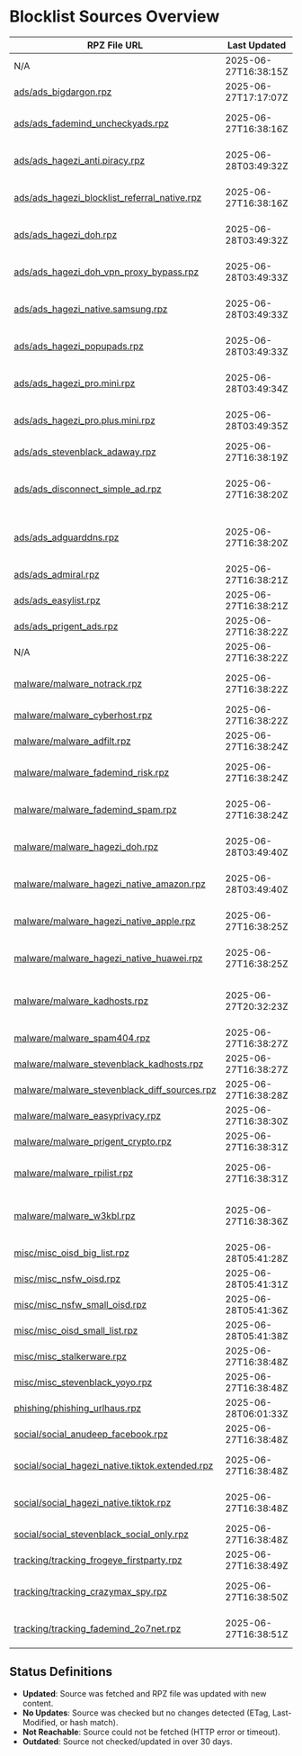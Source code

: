 # Blocklist Sources Overview

| RPZ File URL | Last Updated | Category | Entries | Size | License | File Path | Status |
|--------------|--------------|----------|---------|----------|---------|-----------|--------|
| N/A | 2025-06-27T16:38:15Z | ads | 42348 | 2.7 MB | Unknown | N/A | No Updates |
| [ads/ads_bigdargon.rpz](https://raw.githubusercontent.com/twitOne/RPZ-Blocklists/main/ads/ads_bigdargon.rpz) | 2025-06-27T17:17:07Z | ads | 18788 | 1.0 MB | [MIT License (https://github.com/bigdargon/hostsVN/blob/master/LICENSE)](MIT License (https://github.com/bigdargon/hostsVN/blob/master/LICENSE)) | ads/ads_bigdargon.rpz | No Updates |
| [ads/ads_fademind_uncheckyads.rpz](https://raw.githubusercontent.com/twitOne/RPZ-Blocklists/main/ads/ads_fademind_uncheckyads.rpz) | 2025-06-27T16:38:16Z | ads | 9 | 1.2 KB | [MIT License (https://github.com/FadeMind/hosts.extras/blob/master/LICENSE)](MIT License (https://github.com/FadeMind/hosts.extras/blob/master/LICENSE)) | ads/ads_fademind_uncheckyads.rpz | No Updates |
| [ads/ads_hagezi_anti.piracy.rpz](https://raw.githubusercontent.com/twitOne/RPZ-Blocklists/main/ads/ads_hagezi_anti.piracy.rpz) | 2025-06-28T03:49:32Z | ads | 10041 | 478.2 KB | [GNU GPL v3.0 (https://github.com/hagezi/dns-blocklists/blob/main/LICENSE)](GNU GPL v3.0 (https://github.com/hagezi/dns-blocklists/blob/main/LICENSE)) | ads/ads_hagezi_anti.piracy.rpz | No Updates |
| [ads/ads_hagezi_blocklist_referral_native.rpz](https://raw.githubusercontent.com/twitOne/RPZ-Blocklists/main/ads/ads_hagezi_blocklist_referral_native.rpz) | 2025-06-27T16:38:16Z | ads | 1714 | 94.7 KB | [GNU GPL v3.0 (https://github.com/hagezi/dns-blocklists/blob/main/LICENSE)](GNU GPL v3.0 (https://github.com/hagezi/dns-blocklists/blob/main/LICENSE)) | ads/ads_hagezi_blocklist_referral_native.rpz | No Updates |
| [ads/ads_hagezi_doh.rpz](https://raw.githubusercontent.com/twitOne/RPZ-Blocklists/main/ads/ads_hagezi_doh.rpz) | 2025-06-28T03:49:32Z | ads | 1443 | 75.5 KB | [GNU GPL v3.0 (https://github.com/hagezi/dns-blocklists/blob/main/LICENSE)](GNU GPL v3.0 (https://github.com/hagezi/dns-blocklists/blob/main/LICENSE)) | ads/ads_hagezi_doh.rpz | No Updates |
| [ads/ads_hagezi_doh_vpn_proxy_bypass.rpz](https://raw.githubusercontent.com/twitOne/RPZ-Blocklists/main/ads/ads_hagezi_doh_vpn_proxy_bypass.rpz) | 2025-06-28T03:49:33Z | ads | 4826 | 256.2 KB | [GNU GPL v3.0 (https://github.com/hagezi/dns-blocklists/blob/main/LICENSE)](GNU GPL v3.0 (https://github.com/hagezi/dns-blocklists/blob/main/LICENSE)) | ads/ads_hagezi_doh_vpn_proxy_bypass.rpz | No Updates |
| [ads/ads_hagezi_native.samsung.rpz](https://raw.githubusercontent.com/twitOne/RPZ-Blocklists/main/ads/ads_hagezi_native.samsung.rpz) | 2025-06-28T03:49:33Z | ads | 195 | 15.0 KB | [GNU GPL v3.0 (https://github.com/hagezi/dns-blocklists/blob/main/LICENSE)](GNU GPL v3.0 (https://github.com/hagezi/dns-blocklists/blob/main/LICENSE)) | ads/ads_hagezi_native.samsung.rpz | No Updates |
| [ads/ads_hagezi_popupads.rpz](https://raw.githubusercontent.com/twitOne/RPZ-Blocklists/main/ads/ads_hagezi_popupads.rpz) | 2025-06-28T03:49:33Z | ads | 103056 | 5.2 MB | [GNU GPL v3.0 (https://github.com/hagezi/dns-blocklists/blob/main/LICENSE)](GNU GPL v3.0 (https://github.com/hagezi/dns-blocklists/blob/main/LICENSE)) | ads/ads_hagezi_popupads.rpz | No Updates |
| [ads/ads_hagezi_pro.mini.rpz](https://raw.githubusercontent.com/twitOne/RPZ-Blocklists/main/ads/ads_hagezi_pro.mini.rpz) | 2025-06-28T03:49:34Z | ads | 94040 | 4.9 MB | [GNU GPL v3.0 (https://github.com/hagezi/dns-blocklists/blob/main/LICENSE)](GNU GPL v3.0 (https://github.com/hagezi/dns-blocklists/blob/main/LICENSE)) | ads/ads_hagezi_pro.mini.rpz | No Updates |
| [ads/ads_hagezi_pro.plus.mini.rpz](https://raw.githubusercontent.com/twitOne/RPZ-Blocklists/main/ads/ads_hagezi_pro.plus.mini.rpz) | 2025-06-28T03:49:35Z | ads | 107469 | 5.6 MB | [GNU GPL v3.0 (https://github.com/hagezi/dns-blocklists/blob/main/LICENSE)](GNU GPL v3.0 (https://github.com/hagezi/dns-blocklists/blob/main/LICENSE)) | ads/ads_hagezi_pro.plus.mini.rpz | No Updates |
| [ads/ads_stevenblack_adaway.rpz](https://raw.githubusercontent.com/twitOne/RPZ-Blocklists/main/ads/ads_stevenblack_adaway.rpz) | 2025-06-27T16:38:19Z | ads | 7333 | 480.9 KB | [MIT License (https://github.com/StevenBlack/hosts/blob/master/LICENSE)](MIT License (https://github.com/StevenBlack/hosts/blob/master/LICENSE)) | ads/ads_stevenblack_adaway.rpz | No Updates |
| [ads/ads_disconnect_simple_ad.rpz](https://raw.githubusercontent.com/twitOne/RPZ-Blocklists/main/ads/ads_disconnect_simple_ad.rpz) | 2025-06-27T16:38:20Z | ads | 2701 | 133.2 KB | [GNU GPL v3.0 (https://github.com/disconnectme/disconnect/blob/master/LICENSE)](GNU GPL v3.0 (https://github.com/disconnectme/disconnect/blob/master/LICENSE)) | ads/ads_disconnect_simple_ad.rpz | No Updates |
| [ads/ads_adguarddns.rpz](https://raw.githubusercontent.com/twitOne/RPZ-Blocklists/main/ads/ads_adguarddns.rpz) | 2025-06-27T16:38:20Z | ads | 109599 | 6.1 MB | [GNU GPL v3.0 (https://github.com/AdguardTeam/AdGuardSDNSFilter/blob/master/LICENSE)](GNU GPL v3.0 (https://github.com/AdguardTeam/AdGuardSDNSFilter/blob/master/LICENSE)) | ads/ads_adguarddns.rpz | No Updates |
| [ads/ads_admiral.rpz](https://raw.githubusercontent.com/twitOne/RPZ-Blocklists/main/ads/ads_admiral.rpz) | 2025-06-27T16:38:21Z | ads | 1762 | 91.2 KB | [MIT License (https://github.com/LanikSJ/ubo-filters/blob/main/LICENSE)](MIT License (https://github.com/LanikSJ/ubo-filters/blob/main/LICENSE)) | ads/ads_admiral.rpz | No Updates |
| [ads/ads_easylist.rpz](https://raw.githubusercontent.com/twitOne/RPZ-Blocklists/main/ads/ads_easylist.rpz) | 2025-06-27T16:38:21Z | ads | 31020 | 1.6 MB | [GNU GPL v3.0 or CC BY-SA 3.0 (https://easylist.to/pages/licence.html)](GNU GPL v3.0 or CC BY-SA 3.0 (https://easylist.to/pages/licence.html)) | ads/ads_easylist.rpz | No Updates |
| [ads/ads_prigent_ads.rpz](https://raw.githubusercontent.com/twitOne/RPZ-Blocklists/main/ads/ads_prigent_ads.rpz) | 2025-06-27T16:38:22Z | ads | 4270 | 213.3 KB | [CC BY-SA (assumed) (https://dsi.ut-capitole.fr/blacklists/)](CC BY-SA (assumed) (https://dsi.ut-capitole.fr/blacklists/)) | ads/ads_prigent_ads.rpz | No Updates |
| N/A | 2025-06-27T16:38:22Z | malware | 2046 | 122.2 KB | Unknown | N/A | No Updates |
| [malware/malware_notrack.rpz](https://raw.githubusercontent.com/twitOne/RPZ-Blocklists/main/malware/malware_notrack.rpz) | 2025-06-27T16:38:22Z | malware | 154 | 8.2 KB | [GNU GPL v3.0 (https://gitlab.com/quidsup/notrack-blocklists/-/blob/master/LICENSE)](GNU GPL v3.0 (https://gitlab.com/quidsup/notrack-blocklists/-/blob/master/LICENSE)) | malware/malware_notrack.rpz | No Updates |
| [malware/malware_cyberhost.rpz](https://raw.githubusercontent.com/twitOne/RPZ-Blocklists/main/malware/malware_cyberhost.rpz) | 2025-06-27T16:38:22Z | malware | 15184 | 877.2 KB | [CC BY-SA 4.0 (https://cyberhost.uk/malware-blocklist/)](CC BY-SA 4.0 (https://cyberhost.uk/malware-blocklist/)) | malware/malware_cyberhost.rpz | No Updates |
| [malware/malware_adfilt.rpz](https://raw.githubusercontent.com/twitOne/RPZ-Blocklists/main/malware/malware_adfilt.rpz) | 2025-06-27T16:38:24Z | malware | 31148 | 1.7 MB | [Dandelicence (https://github.com/DandelionSprout/Dandelicence)](Dandelicence (https://github.com/DandelionSprout/Dandelicence)) | malware/malware_adfilt.rpz | No Updates |
| [malware/malware_fademind_risk.rpz](https://raw.githubusercontent.com/twitOne/RPZ-Blocklists/main/malware/malware_fademind_risk.rpz) | 2025-06-27T16:38:24Z | malware | 2189 | 118.5 KB | [MIT License (https://github.com/FadeMind/hosts.extras/blob/master/LICENSE)](MIT License (https://github.com/FadeMind/hosts.extras/blob/master/LICENSE)) | malware/malware_fademind_risk.rpz | No Updates |
| [malware/malware_fademind_spam.rpz](https://raw.githubusercontent.com/twitOne/RPZ-Blocklists/main/malware/malware_fademind_spam.rpz) | 2025-06-27T16:38:24Z | malware | 57 | 4.0 KB | [MIT License (https://github.com/FadeMind/hosts.extras/blob/master/LICENSE)](MIT License (https://github.com/FadeMind/hosts.extras/blob/master/LICENSE)) | malware/malware_fademind_spam.rpz | No Updates |
| [malware/malware_hagezi_doh.rpz](https://raw.githubusercontent.com/twitOne/RPZ-Blocklists/main/malware/malware_hagezi_doh.rpz) | 2025-06-28T03:49:40Z | malware | 1604 | 85.6 KB | [GNU GPL v3.0 (https://github.com/hagezi/dns-blocklists/blob/main/LICENSE)](GNU GPL v3.0 (https://github.com/hagezi/dns-blocklists/blob/main/LICENSE)) | malware/malware_hagezi_doh.rpz | No Updates |
| [malware/malware_hagezi_native_amazon.rpz](https://raw.githubusercontent.com/twitOne/RPZ-Blocklists/main/malware/malware_hagezi_native_amazon.rpz) | 2025-06-28T03:49:40Z | malware | 617 | 54.5 KB | [GNU GPL v3.0 (https://github.com/hagezi/dns-blocklists/blob/main/LICENSE)](GNU GPL v3.0 (https://github.com/hagezi/dns-blocklists/blob/main/LICENSE)) | malware/malware_hagezi_native_amazon.rpz | No Updates |
| [malware/malware_hagezi_native_apple.rpz](https://raw.githubusercontent.com/twitOne/RPZ-Blocklists/main/malware/malware_hagezi_native_apple.rpz) | 2025-06-27T16:38:25Z | malware | 290 | 23.7 KB | [GNU GPL v3.0 (https://github.com/hagezi/dns-blocklists/blob/main/LICENSE)](GNU GPL v3.0 (https://github.com/hagezi/dns-blocklists/blob/main/LICENSE)) | malware/malware_hagezi_native_apple.rpz | No Updates |
| [malware/malware_hagezi_native_huawei.rpz](https://raw.githubusercontent.com/twitOne/RPZ-Blocklists/main/malware/malware_hagezi_native_huawei.rpz) | 2025-06-27T16:38:25Z | malware | 152 | 15.0 KB | [GNU GPL v3.0 (https://github.com/hagezi/dns-blocklists/blob/main/LICENSE)](GNU GPL v3.0 (https://github.com/hagezi/dns-blocklists/blob/main/LICENSE)) | malware/malware_hagezi_native_huawei.rpz | No Updates |
| [malware/malware_kadhosts.rpz](https://raw.githubusercontent.com/twitOne/RPZ-Blocklists/main/malware/malware_kadhosts.rpz) | 2025-06-27T20:32:23Z | malware | 183551 | 10.9 MB | [GNU GPL v3.0 (https://github.com/PolishFiltersTeam/KADhosts/blob/master/LICENSE)](GNU GPL v3.0 (https://github.com/PolishFiltersTeam/KADhosts/blob/master/LICENSE)) | malware/malware_kadhosts.rpz | No Updates |
| [malware/malware_spam404.rpz](https://raw.githubusercontent.com/twitOne/RPZ-Blocklists/main/malware/malware_spam404.rpz) | 2025-06-27T16:38:27Z | malware | 8141 | 430.1 KB | [CC BY 3.0 (https://github.com/Spam404/lists/blob/master/LICENSE)](CC BY 3.0 (https://github.com/Spam404/lists/blob/master/LICENSE)) | malware/malware_spam404.rpz | No Updates |
| [malware/malware_stevenblack_kadhosts.rpz](https://raw.githubusercontent.com/twitOne/RPZ-Blocklists/main/malware/malware_stevenblack_kadhosts.rpz) | 2025-06-27T16:38:27Z | malware | 177993 | 10.6 MB | [MIT License (https://github.com/StevenBlack/hosts/blob/master/LICENSE)](MIT License (https://github.com/StevenBlack/hosts/blob/master/LICENSE)) | malware/malware_stevenblack_kadhosts.rpz | No Updates |
| [malware/malware_stevenblack_diff_sources.rpz](https://raw.githubusercontent.com/twitOne/RPZ-Blocklists/main/malware/malware_stevenblack_diff_sources.rpz) | 2025-06-27T16:38:28Z | malware | 216661 | 12.9 MB | [MIT License (https://github.com/StevenBlack/hosts/blob/master/LICENSE)](MIT License (https://github.com/StevenBlack/hosts/blob/master/LICENSE)) | malware/malware_stevenblack_diff_sources.rpz | No Updates |
| [malware/malware_easyprivacy.rpz](https://raw.githubusercontent.com/twitOne/RPZ-Blocklists/main/malware/malware_easyprivacy.rpz) | 2025-06-27T16:38:30Z | malware | 41845 | 2.5 MB | [GNU GPL v3.0 or CC BY-SA 3.0 (https://easylist.to/pages/licence.html)](GNU GPL v3.0 or CC BY-SA 3.0 (https://easylist.to/pages/licence.html)) | malware/malware_easyprivacy.rpz | No Updates |
| [malware/malware_prigent_crypto.rpz](https://raw.githubusercontent.com/twitOne/RPZ-Blocklists/main/malware/malware_prigent_crypto.rpz) | 2025-06-27T16:38:31Z | malware | 16289 | 892.1 KB | [CC BY-SA (assumed) (https://dsi.ut-capitole.fr/blacklists/)](CC BY-SA (assumed) (https://dsi.ut-capitole.fr/blacklists/)) | malware/malware_prigent_crypto.rpz | No Updates |
| [malware/malware_rpilist.rpz](https://raw.githubusercontent.com/twitOne/RPZ-Blocklists/main/malware/malware_rpilist.rpz) | 2025-06-27T16:38:31Z | malware | 563115 | 37.4 MB | [CC BY-NC 4.0 (https://github.com/RPiList/specials/blob/master/LICENSE.md)](CC BY-NC 4.0 (https://github.com/RPiList/specials/blob/master/LICENSE.md)) | malware/malware_rpilist.rpz | No Updates |
| [malware/malware_w3kbl.rpz](https://raw.githubusercontent.com/twitOne/RPZ-Blocklists/main/malware/malware_w3kbl.rpz) | 2025-06-27T16:38:36Z | malware | 350 | 21.6 KB | [MIT License (https://github.com/WaLLy3K/wally3k.github.io/blob/master/LICENSE)](MIT License (https://github.com/WaLLy3K/wally3k.github.io/blob/master/LICENSE)) | malware/malware_w3kbl.rpz | No Updates |
| [misc/misc_oisd_big_list.rpz](https://raw.githubusercontent.com/twitOne/RPZ-Blocklists/main/misc/misc_oisd_big_list.rpz) | 2025-06-28T05:41:28Z | misc | 191123 | 10.4 MB | [GNU GPL v3.0 (https://github.com/sjhgvr/oisd/blob/main/LICENSE)](GNU GPL v3.0 (https://github.com/sjhgvr/oisd/blob/main/LICENSE)) | misc/misc_oisd_big_list.rpz | No Updates |
| [misc/misc_nsfw_oisd.rpz](https://raw.githubusercontent.com/twitOne/RPZ-Blocklists/main/misc/misc_nsfw_oisd.rpz) | 2025-06-28T05:41:31Z | misc | 413173 | 22.1 MB | [GNU GPL v3.0 (https://github.com/sjhgvr/oisd/blob/main/LICENSE)](GNU GPL v3.0 (https://github.com/sjhgvr/oisd/blob/main/LICENSE)) | misc/misc_nsfw_oisd.rpz | No Updates |
| [misc/misc_nsfw_small_oisd.rpz](https://raw.githubusercontent.com/twitOne/RPZ-Blocklists/main/misc/misc_nsfw_small_oisd.rpz) | 2025-06-28T05:41:36Z | misc | 21052 | 973.6 KB | [GNU GPL v3.0 (https://github.com/sjhgvr/oisd/blob/main/LICENSE)](GNU GPL v3.0 (https://github.com/sjhgvr/oisd/blob/main/LICENSE)) | misc/misc_nsfw_small_oisd.rpz | No Updates |
| [misc/misc_oisd_small_list.rpz](https://raw.githubusercontent.com/twitOne/RPZ-Blocklists/main/misc/misc_oisd_small_list.rpz) | 2025-06-28T05:41:38Z | misc | 43039 | 2.2 MB | [GNU GPL v3.0 (https://github.com/sjhgvr/oisd/blob/main/LICENSE)](GNU GPL v3.0 (https://github.com/sjhgvr/oisd/blob/main/LICENSE)) | misc/misc_oisd_small_list.rpz | No Updates |
| [misc/misc_stalkerware.rpz](https://raw.githubusercontent.com/twitOne/RPZ-Blocklists/main/misc/misc_stalkerware.rpz) | 2025-06-27T16:38:48Z | misc | 917 | 54.7 KB | [CC BY (https://github.com/AssoEchap/stalkerware-indicators#license)](CC BY (https://github.com/AssoEchap/stalkerware-indicators#license)) | misc/misc_stalkerware.rpz | No Updates |
| [misc/misc_stevenblack_yoyo.rpz](https://raw.githubusercontent.com/twitOne/RPZ-Blocklists/main/misc/misc_stevenblack_yoyo.rpz) | 2025-06-27T16:38:48Z | misc | 3437 | 172.9 KB | [MIT License (https://github.com/StevenBlack/hosts/blob/master/LICENSE)](MIT License (https://github.com/StevenBlack/hosts/blob/master/LICENSE)) | misc/misc_stevenblack_yoyo.rpz | No Updates |
| [phishing/phishing_urlhaus.rpz](https://raw.githubusercontent.com/twitOne/RPZ-Blocklists/main/phishing/phishing_urlhaus.rpz) | 2025-06-28T06:01:33Z | phishing | 519 | 28.5 KB | None specified | phishing/phishing_urlhaus.rpz | No Updates |
| [social/social_anudeep_facebook.rpz](https://raw.githubusercontent.com/twitOne/RPZ-Blocklists/main/social/social_anudeep_facebook.rpz) | 2025-06-27T16:38:48Z | social | 3995 | 321.8 KB | [MIT License (https://github.com/anudeepND/blacklist/blob/master/LICENSE)](MIT License (https://github.com/anudeepND/blacklist/blob/master/LICENSE)) | social/social_anudeep_facebook.rpz | No Updates |
| [social/social_hagezi_native.tiktok.extended.rpz](https://raw.githubusercontent.com/twitOne/RPZ-Blocklists/main/social/social_hagezi_native.tiktok.extended.rpz) | 2025-06-27T16:38:48Z | social | 422 | 31.2 KB | [GNU GPL v3.0 (https://github.com/hagezi/dns-blocklists/blob/main/LICENSE)](GNU GPL v3.0 (https://github.com/hagezi/dns-blocklists/blob/main/LICENSE)) | social/social_hagezi_native.tiktok.extended.rpz | No Updates |
| [social/social_hagezi_native.tiktok.rpz](https://raw.githubusercontent.com/twitOne/RPZ-Blocklists/main/social/social_hagezi_native.tiktok.rpz) | 2025-06-27T16:38:48Z | social | 322 | 23.1 KB | [GNU GPL v3.0 (https://github.com/hagezi/dns-blocklists/blob/main/LICENSE)](GNU GPL v3.0 (https://github.com/hagezi/dns-blocklists/blob/main/LICENSE)) | social/social_hagezi_native.tiktok.rpz | No Updates |
| [social/social_stevenblack_social_only.rpz](https://raw.githubusercontent.com/twitOne/RPZ-Blocklists/main/social/social_stevenblack_social_only.rpz) | 2025-06-27T16:38:48Z | social | 3242 | 226.8 KB | [MIT License (https://github.com/StevenBlack/hosts/blob/master/LICENSE)](MIT License (https://github.com/StevenBlack/hosts/blob/master/LICENSE)) | social/social_stevenblack_social_only.rpz | No Updates |
| [tracking/tracking_frogeye_firstparty.rpz](https://raw.githubusercontent.com/twitOne/RPZ-Blocklists/main/tracking/tracking_frogeye_firstparty.rpz) | 2025-06-27T16:38:49Z | tracking | 33403 | 2.1 MB | None specified | tracking/tracking_frogeye_firstparty.rpz | No Updates |
| [tracking/tracking_crazymax_spy.rpz](https://raw.githubusercontent.com/twitOne/RPZ-Blocklists/main/tracking/tracking_crazymax_spy.rpz) | 2025-06-27T16:38:50Z | tracking | 347 | 25.3 KB | [MIT License (https://github.com/crazy-max/WindowsSpyBlocker/blob/master/LICENSE)](MIT License (https://github.com/crazy-max/WindowsSpyBlocker/blob/master/LICENSE)) | tracking/tracking_crazymax_spy.rpz | No Updates |
| [tracking/tracking_fademind_2o7net.rpz](https://raw.githubusercontent.com/twitOne/RPZ-Blocklists/main/tracking/tracking_fademind_2o7net.rpz) | 2025-06-27T16:38:51Z | tracking | 2030 | 133.8 KB | [MIT License (https://github.com/FadeMind/hosts.extras/blob/master/LICENSE)](MIT License (https://github.com/FadeMind/hosts.extras/blob/master/LICENSE)) | tracking/tracking_fademind_2o7net.rpz | No Updates |

## Status Definitions
- **Updated**: Source was fetched and RPZ file was updated with new content.
- **No Updates**: Source was checked but no changes detected (ETag, Last-Modified, or hash match).
- **Not Reachable**: Source could not be fetched (HTTP error or timeout).
- **Outdated**: Source not checked/updated in over 30 days.
